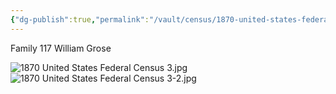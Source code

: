 ```yaml
---
{"dg-publish":true,"permalink":"/vault/census/1870-united-states-federal-census-4/","tags":["William-Grose","Susanna-Koontz"]}
---
```


Family 117
William Grose

![1870 United States Federal Census 3.jpg](/img/user/assets/1870%20United%20States%20Federal%20Census%203.jpg)![1870 United States Federal Census 3-2.jpg](/img/user/assets/1870%20United%20States%20Federal%20Census%203-2.jpg)